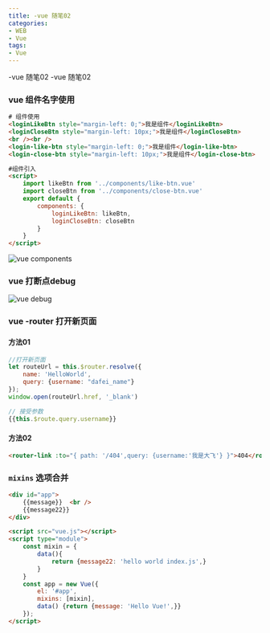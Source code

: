 ```yaml
---
title: -vue 随笔02
categories: 
- WEB
- Vue
tags:
- Vue
---
```

-vue 随笔02
-vue 随笔02

### vue  组件名字使用

```html
# 组件使用
<loginLikeBtn style="margin-left: 0;">我是组件</loginLikeBtn>
<loginCloseBtn style="margin-left: 10px;">我是组件</loginCloseBtn>
<br /><br />
<login-like-btn style="margin-left: 0;">我是组件</login-like-btn>
<login-close-btn style="margin-left: 10px;">我是组件</login-close-btn>

#组件引入
<script>
    import likeBtn from '../components/like-btn.vue'   
    import closeBtn from '../components/close-btn.vue'
    export default {
        components: {
            loginLikeBtn: likeBtn,
            loginCloseBtn: closeBtn
        }
    }
</script>

```

![vue components](/img/vue/other/components_name.png "vue components")

### vue 打断点debug

![vue debug](/img/vue/other/vue_debug.png "vue debug")

### vue -router 打开新页面

#### 方法01

```javascript
//打开新页面
let routeUrl = this.$router.resolve({
    name: 'HelloWorld',
    query: {username: "dafei_name"}
});
window.open(routeUrl.href, '_blank')

// 接受参数
{{this.$route.query.username}}
```

#### 方法02

```html
<router-link :to="{ path: '/404',query: {username:'我是大飞'} }">404</router-link> 
```

### `mixins` 选项合并

```html
<div id="app">
    {{message}}  <br />
    {{message22}}
</div>

<script src="vue.js"></script>
<script type="module">
    const mixin = {
        data(){
            return {message22: 'hello world index.js',}
        }
    }
    const app = new Vue({
        el: '#app',
        mixins: [mixin],
        data() {return {message: 'Hello Vue!',}}
    });
</script>
```





























